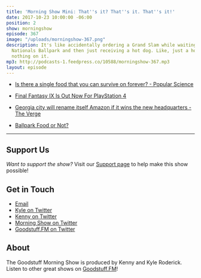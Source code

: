 ```yaml
---
title: 'Morning Show Mini: That''s it? That''s it. That''s it!'
date: 2017-10-23 10:00:00 -06:00
position: 2
show: morningshow
episode: 367
image: "/uploads/morningshow-367.png"
description: It's like accidentally ordering a Grand Slam while waiting in line at
  Nationals Ballpark and then just receiving a hot dog. Like, just a hot dog with
  nothing on it.
mp3: http://podcasts-1.feedpress.co/10588/morningshow-367.mp3
layout: episode
---
```


* [Is there a single food that you can survive on forever? - Popular Science](https://www.popsci.com/nutrition-single-food-survival)

* [Final Fantasy IX Is Out Now For PlayStation 4](https://kotaku.com/final-fantasy-ix-is-headed-to-playstation-4-1818535442)

* [Georgia city will rename itself Amazon if it wins the new headquarters - The Verge](https://www.theverge.com/2017/10/3/16413866/new-amazon-headquarters-stonecrest-georgia-bid)

* [Ballpark Food or Not?](https://photos.app.goo.gl/VzDwIkgoomxqRW2A3)

---

## Support Us
*Want to support the show?* Visit our [Support page](https://goodstuff.fm/support) to help make this show possible!

## Get in Touch
* [Email](mailto:kyle@goodstuff.fm)
* [Kyle on Twitter](http://twitter.com/dogburps)
* [Kenny on Twitter](http://twitter.com/pizzarobotics)
* [Morning Show on Twitter](http://twitter.com/morningshowam)
* [Goodstuff.FM on Twitter](http://twitter.com/goodstufffm)

## About
The Goodstuff Morning Show is produced by Kenny and Kyle Roderick. Listen to other great shows on [Goodstuff.FM](http://goodstuff.fm/shows)!